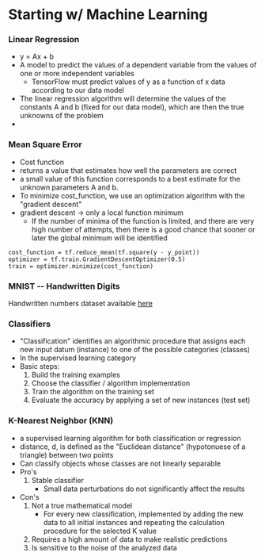 # Starting w/ Machine Learning

### Linear Regression
 - y = Ax + b
 - A model to predict the values of a dependent variable from the values of one or more independent variables
    * TensorFlow must predict values of y as a function of x data according to our data model
 - The linear regression algorithm will determine the values of the constants A and b (fixed for our data model), which are then the true unknowns of the problem
 - 

### Mean Square Error
 - Cost function
 - returns a value that estimates how well the parameters are correct
 - a small value of this function corresponds to a best estimate for the unknown parameters A and b.
 - To minimize cost_function, we use an optimization algorithm with the "gradient descent"
 - gradient descent -> only a local function minimum
    *  If the number of minima of the function is limited, and there are very high number of attempts, then there is a good chance that sooner or later the global minimum will be identified

```
cost_function = tf.reduce_mean(tf.square(y - y_point))
optimizer = tf.train.GradientDescentOptimizer(0.5)
train = optimizer.minimize(cost_function)
```

### MNIST -- Handwritten Digits

Handwritten numbers dataset available [here]( http://yann.lecun.com/exdb/mnist/)

### Classifiers
 - "Classification" identifies an algorithmic procedure that assigns each new input datum (instance) to one of the possible categories (classes)
 - In the supervised learning category
 - Basic steps:
    1. Build the training examples
    2. Choose the classifier / algorithm implementation
    3. Train the algorithm on the training set
    4. Evaluate the accuracy by applying a set of new instances (test set)

### K-Nearest Neighbor (KNN)
 - a supervised learning algorithm for both classification or regression
 - distance, d, is defined as the "Euclidean distance" (hypotonuese of a triangle) between two points
 - Can classify objects whose classes are not linearly separable
 - Pro's
    1. Stable classifier
        * Small data perturbations do not significantly affect the results
 - Con's
    1.  Not a true mathematical model
        * For every new classification, implemented by adding the new data to all initial instances and repeating the calculation procedure for the selected K value
    2. Requires a high amount of data to make realistic predictions
    3. Is sensitive to the noise of the analyzed data
